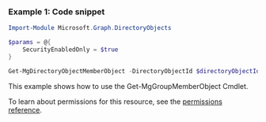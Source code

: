### Example 1: Code snippet

```powershellImport-Module Microsoft.Graph.DirectoryObjects

$params = @{
	SecurityEnabledOnly = $true
}

Get-MgDirectoryObjectMemberObject -DirectoryObjectId $directoryObjectId -BodyParameter $params
```
This example shows how to use the Get-MgGroupMemberObject Cmdlet.
To learn about permissions for this resource, see the [permissions reference](/graph/permissions-reference).

